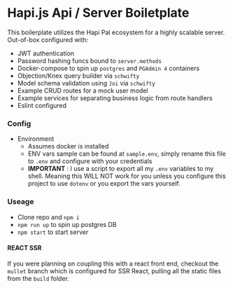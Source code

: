 # Hapi.js Api / Server Boiletplate

This boilerplate utilizes the Hapi Pal ecosystem for a highly scalable server.
Out-of-box configured with:
* JWT authentication
* Password hashing funcs bound to `server.methods`
* Docker-compose to spin up `postgres` and `PGAdmin 4` containers
* Objection/Knex query builder via `schwifty`
* Model schema validation using `Joi` via `schwifty`
* Example CRUD routes for a mock user model
* Example services for separating business logic from route handlers
* Eslint configured


### Config

- Environment
    - Assumes docker is installed
    - ENV vars sample can be found at `sample.env`, simply rename this file to `.env` and configure with your credentials
    - **IMPORTANT** : I use a script to export all my `.env` variables to my shell. Meaning this WILL NOT work for you unless you configure this project to use `dotenv` or you export the vars yourself.

### Useage

- Clone repo and `npm i`
- `npm run up` to spin up postgres DB
- `npm start` to start server


#### REACT SSR

If you were planning on coupling this with a react front end, checkout the `mullet` branch which is configured for SSR React, pulling all the static files from the `build` folder.
